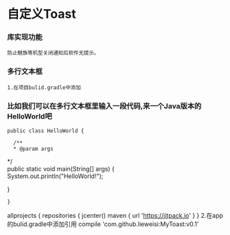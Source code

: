 自定义Toast  
===================================  
  
### 库实现功能 
    防止魅族等机型关闭通知后软件无提示。            
  
### 多行文本框    
    1.在项目bulid.gradle中添加
### 比如我们可以在多行文本框里输入一段代码,来一个Java版本的HelloWorld吧  
    public class HelloWorld {  
  
      /**  
      * @param args  
   */  
   public static void main(String[] args) {  
   System.out.println("HelloWorld!");  
  
   }  
  
    }  
allprojects {
    repositories {
        jcenter()
        maven { url 'https://jitpack.io' }
    }
    2.在app的bulid.gradle中添加引用
compile 'com.github.lieweisi:MyToast:v0.1' 
   
